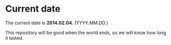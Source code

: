 # Current date

The current date is **2014.02.04.** (YYYY.MM.DD.)

This repository will be good when the world ends, so we will know how long it lasted.